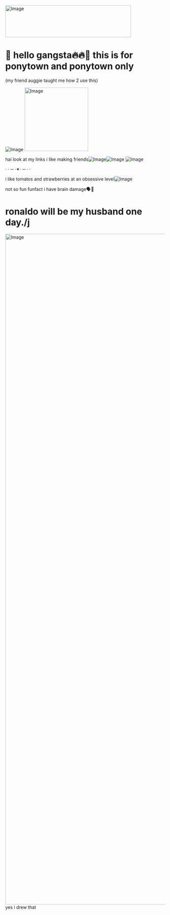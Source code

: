 <img width="396" height="101" alt="Image" src="https://github.com/user-attachments/assets/e9e15883-8cf1-4695-8e8a-2faa944c6afb" />

# 🍻 hello gangsta🔥🔥👅 this is for ponytown and ponytown only 

(my friend auggie taught me how 2 use this)

![Image](https://github.com/user-attachments/assets/bab654fb-f5ae-4039-b270-e2b4e264559a) <img width="200" height="200" alt="Image" src="https://github.com/user-attachments/assets/797649ba-4053-48bd-bdbf-93c49a46e9bf" />

hai look at my links i like making friends![Image](https://github.com/user-attachments/assets/693ee5a1-6a0f-42b5-a3cf-eaa75dedb988)![Image](https://github.com/user-attachments/assets/af709a1b-69c1-4e53-8f06-32e3e077fe2f)
![Image](https://github.com/user-attachments/assets/1311500f-0387-45c3-a5d8-c9e14a536612)


· · ─ ·✶· ─ · ·

i like tomatos and strawberries at an obsessive level![Image](https://github.com/user-attachments/assets/79b020c0-90ee-4457-b326-e4d5d41d22f2)

not so fun funfact i have brain damage🗣️🔨 

# ronaldo will be my husband one day./j

<img width="1108" height="2110" alt="Image" src="https://github.com/user-attachments/assets/af67535d-a6de-47e2-bfca-d9456029ea83" /> 
yes i drew that
